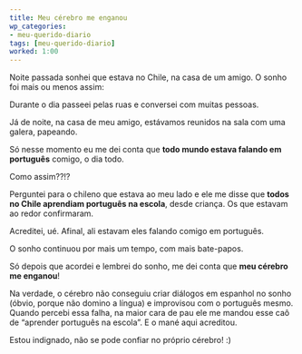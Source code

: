```yaml
---
title: Meu cérebro me enganou
wp_categories:
- meu-querido-diario
tags: [meu-querido-diario]
worked: 1:00
---
```


Noite passada sonhei que estava no Chile, na casa de um amigo. O sonho foi mais ou menos assim:

Durante o dia passeei pelas ruas e conversei com muitas pessoas.

Já de noite, na casa de meu amigo, estávamos reunidos na sala com uma galera, papeando.

Só nesse momento eu me dei conta que **todo mundo estava falando em português** comigo, o dia todo.

Como assim??!?

Perguntei para o chileno que estava ao meu lado e ele me disse que **todos no Chile aprendiam português na escola**, desde criança. Os que estavam ao redor confirmaram.

Acreditei, ué. Afinal, ali estavam eles falando comigo em português.

O sonho continuou por mais um tempo, com mais bate-papos.

Só depois que acordei e lembrei do sonho, me dei conta que **meu cérebro me enganou**!

Na verdade, o cérebro não conseguiu criar diálogos em espanhol no sonho (óbvio, porque não domino a língua) e improvisou com o português mesmo. Quando percebi essa falha, na maior cara de pau ele me mandou esse caô de “aprender português na escola”. E o mané aqui acreditou.

Estou indignado, não se pode confiar no próprio cérebro! :)

